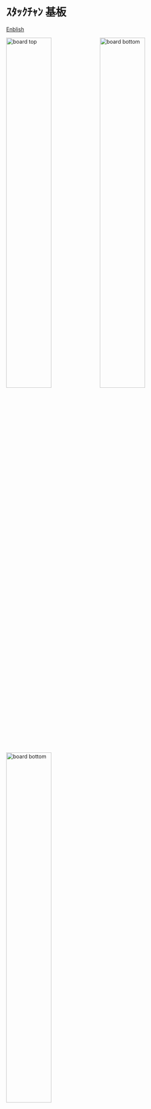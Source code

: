 # ｽﾀｯｸﾁｬﾝ 基板

[Enblish](./README.md)

<img box-sizing="border-box" margin="0px" display="inline-block" alt="board top" width="49%" src="./docs/images/m5-pantilt-top.png"/>
<img box-sizing="border-box" margin="0px" display="inline-block" alt="board bottom" width="49%" src="./docs/images/m5-pantilt-bottom.png"/>
<img box-sizing="border-box" margin="0px" display="inline-block" alt="board bottom" width="49%" src="./docs/images/m5-pantilt-sch.png"/>

## 機能

* 2つのサーボを駆動
  * PWM * 2chまたは
  * TTL * 2ch
* M5Unitのポートを搭載
  * PortB
  * PortC (PWMサーボ使用時のみ有効)
* 電池 (M5Stackからの充電に対応)
* (オプション) 電源スイッチ

## パーツリスト

__(注意)このリストは[PWM](#PWM-Servo)と[シリアル](#Serial(TTL)-Servo)のオプション両方を含んでいます。普通はどちらか一方のみ必要です。[組み立てインストラクション](#Assembly)を確認してください。

|リファレンス| 数量 | 値| フットプリント| URL|
|:--:|:--|:--|:--|:--|
| C1 C2 C3 C4 | 4	| "100u" | "Capacitor_SMD:C_1206_3216Metric_Pad1.42x1.75mm_HandSolder" | "https://akizukidenshi.com/catalog/g/gP-15633/" |
| J1 |1|"Conn_02x15_Odd_Even"|"Connector_PinHeader_2.54mm:PinHeader_2x15_P2.54mm_Vertical_SMD"|"https://www.switch-science.com/catalog/3654/"|
| J2 J3 |2|"Conn_02x03_Odd_Even"|"Connector_PinHeader_2.54mm:PinHeader_2x03_P2.54mm_Vertical"||
| J5 |1|"BAT"|"Connector_JST:JST_PH_B2B-PH-K_1x02_P2.00mm_Vertical"|"https://akizukidenshi.com/catalog/g/gC-12802/"|
| J4 J6 |2|"Conn_01x04"|"Connector_JST:JST_PH_S4B-PH-K_1x04_P2.00mm_Horizontal"||
| J7 |1|"5V_POWER"|"Connector_JST:JST_XH_B2B-XH-A_1x02_P2.50mm_Vertical" |"https://akizukidenshi.com/catalog/g/gC-12802/" |
| JP1 JP2 JP3 JP4 JP5 JP6 JP7 JP8 JP9 JP10|10|Jumper_2_Open|Jumper:SolderJumper-2_P1.3mm_Open_Pad1.0x1.5mm||
| R1 R3 R4 R5 |4|"1k"|"Resistor_SMD:R_0603_1608Metric_Pad1.05x0.95mm_HandSolder"||
|R2 |1|100|"Resistor_SMD:R_0603_1608Metric_Pad1.05x0.95mm_HandSolder"|"https://www.sengoku.co.jp/mod/sgk_cart/detail.php?code=EEHD-57FV"|
| Q1 |1|"IRLML6402"|Package_TO_SOT_SMD:SOT-23| "https://akizukidenshi.com/catalog/g/gI-02553/" |
|SW1 |1|"SW_SPDT"|"Button_Switch_THT:SW_CuK_OS102011MA1QN1_SPDT_Angled"|"https://www.digikey.jp/ja/products/detail/c-k/OS102011MA1QN1/1981430"|
| U1 |1|"NL27WZ125"|"NL27WZ125USG"|"https://www.digikey.jp/number/ja/on-semiconductor/488/NL27WZ125/291486"|

### PWMとシリアルサーボのどちらが良いか
#### PWMサーボ (SG90)
**Pros**: 低コスト
* 低コスト (~500円)で入手性が高いです。
* PortC (シリアル通信) が利用可能です。

**Cons**: 制御が難しい & 若干の安全性リスク有り
* サーボの角度をスムーズに変化させることが難しいです。
* 突入電流が大きく、まれにM5Stackの電源が落ちることがあります。例えば、ｽﾀｯｸﾁｬﾝの物理的な拘束を超えた角度司令を与えたときなどは、SG90が発熱したり発煙したりする場合があります。

#### シリアルサーボ (RS304MD)
**Pros**: 高機能
* 角速度制限などの複雑な制御が可能です。また、現在の角度情報を読み取れるので、ｽﾀｯｸﾁｬﾝの顔の向きに合わせて動作を変えるなど、高度な機能を実現できます。

**Cons**: 高コスト & サイズが大きい
* 高コスト (~3000円)
* PortCが利用できません。
* RS304MDはSG90より一回り大きいので、サーボが本体から少し飛び出た格好になります。

## 組み立て

### PWMサーボ

この設定ではPWMサーボを駆動できます。
下記でテスト済みです。

* [SG-90](https://www.towerpro.com.tw/product/sg90-7/)

#### パーツ

* チップ抵抗 表面実装 0603(1608Metric)
  * 1kΩ * 2pc
* チップコンデンサ 表面実装 100uF 1206(3216Metric) (定格電圧10V以上) * 2pc
* ピンヘッダ 2.54mm 1x3pin
  * 1行3列 * 2pc
* [ピンヘッダ 2.54mm 2x15pin](https://www.switch-science.com/catalog/3654/)
* **オプション: Groveポートコネクタ**
  * PH 4ピン コネクタ * 2pc
* **オプション: 電源スイッチ**
  * スライドスイッチ [OS102011MA1QN1](https://www.digikey.jp/ja/products/detail/c-k/OS102011MA1QN1/1981430)
  * チップ抵抗 表面実装 0603(1608Metric) 1kΩ * 1pc
  * Pch MOSFET [IRLML6402](https://akizukidenshi.com/catalog/g/gI-02553/)

#### はんだ付け

注意: 下記の手順の画像は古くなっています(v0.1.0). 新しいバージョンの基板でテスト完了次第置き換え予定です。

1. JP1とJP2をはんだブリッジします<br><img width="500px" src="./docs/images/pwm_jumper.jpg" />
1. Core1の場合JP5, JP7を、Core2の場合JP6, JP8をはんだブリッジします。
1. 1kΩの抵抗をR3とR4にはんだ付けします。
1. コンデンサをC1, C2, C3, C4にはんだ付けします。サーボそれぞれにつき、並列に付けた最大2つのコンデンサの容量合計が100uF程度かそれ以上になるのが望ましいです。（ドキュメントでは100uFのコンデンサを1つずつ付けています）
1. ピンヘッダJ2, J3とPH2ピン コネクタJ5をはんだ付けします。<br><img width="500px" src="./docs/images/pwm_parts.jpg" />
1. (オプション) PH4ピン コネクタをPortBとPortCにはんだ付けします。<br><img width="500px" src="./docs/images/pwm_ports.jpg" />
1. (オプション) 電源スイッチを使う場合、MOSFETをQ1に、1kΩの抵抗をR5に、スライドスイッチをSW1にはんだ付けします。<br><img width="500px" src="./docs/images/pwm_switch.jpg" />
  1. 電源スイッチを使わない場合、MOSFETのソース、ドレインを短絡します
1. 2x15ピンヘッダをはんだ付けします。<br><img width="500px" src="./docs/images/pwm_2x15.jpg" />
1. (オプション) サーボを動かす際にｽﾀｯｸﾁｬﾝの電源が切れる場合、ダイオードをD1にはんだ付けします。

### シリアル(TTL) サーボ

この設定ではシリアルサーボを駆動できます。
下記でテスト済みです。

* 双葉電子工業 [RS304MD](http://futaba.co.jp/robot/command_type_servos/rs304md)

#### Parts

* チップ抵抗 表面実装 0603(1608Metric)
  * 1kΩ * 1pc
  * 100Ω * 1pc
* チップコンデンサ 表面実装 100uF 1206(3216Metric) (定格電圧10V以上) * 2pc
* 3ステートバッファIC[NL27WZ125](https://www.digikey.jp/number/ja/on-semiconductor/488/NL27WZ125/291486) * 1pc
  * **または** [TC7WH241FK](https://akizukidenshi.com/catalog/g/gI-10884/) * 1pc
* ピンヘッダ 2.54mm 1x3pin
  * 1行3列 * 2pc または
  * 2行2列 * 2pc （サーボのコネクタ形状に合わせて選択）
* [ピンヘッダ 2.54mm 2x15pin](https://www.switch-science.com/catalog/3654/)
* JST PH2ピン コネクタ * 1pc
* **オプション: Groveポートコネクタ**
  * PH 4ピン コネクタ * 2pc
* **オプション: 電源スイッチ**
  * スライドスイッチ [OS102011MA1QN1](https://www.digikey.jp/ja/products/detail/c-k/OS102011MA1QN1/1981430)
  * チップ抵抗 表面実装 0603(1608Metric) 1kΩ * 1pc
  * Pch MOSFET [IRLML6402](https://akizukidenshi.com/catalog/g/gI-02553/)

#### Soldering

注意: 下記の手順の画像は古くなっています(v0.1.0). 新しいバージョンの基板でテスト完了次第置き換え予定です。

1. JP3, JP4をはんだブリッジします。<br><img width="500px" src="./docs/images/serial_jumper.jpg" />
1. 1kΩの抵抗をR1に、100Ωの抵抗をR2にはんだ付けします。
1. ICをはんだ付けします。チップ状の小さな穴がシルクの左上にくるのが正しい向きです。<br><img width="500px" src="./docs/images/serial_ic.jpg" />
1. JP9 **または** JP10をはんだブリッジします。
  - NL27WZ125を使う場合はJP9
  - TC7WH241FKを使う場合はJP10
1. コンデンサをC1, C2, C3, C4にはんだ付けします。サーボそれぞれにつき、並列に付けた2つのコンデンサの容量合計が100uF程度かそれ以上になるのが望ましいです。（ドキュメントでは100uFのコンデンサを2つ並列に接続します）
1. ピンヘッダとPH2ピン コネクタをはんだ付けします。<br><img width="500px" src="./docs/images/serial_header.jpg" />
1. (オプション) PH4ピン コネクタをPortBにはんだ付けします。<br><img width="500px" src="./docs/images/serial_ports.jpg" />
1. (オプション) 電源スイッチを使う場合、MOSFETをQ1に、1kΩの抵抗をR5に、スライドスイッチをSW1にはんだ付けします。<br><img width="500px" src="./docs/images/serial_switch.jpg" />
  1. 電源スイッチを使わない場合、MOSFETのソース、ドレインを短絡します
1. 2x15ピンヘッダをはんだ付けします。<br><img width="500px" src="./docs/images/serial_2x15.jpg" />

